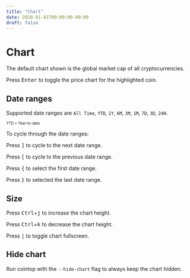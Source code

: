```yaml
---
title: "Chart"
date: 2020-01-01T00:00:00-00:00
draft: false
---
```

# Chart

The default chart shown is the global market cap of all cryptocurrencies.

Press <kbd>Enter</kbd> to toggle the price chart for the highlighted coin.

## Date ranges

  Supported date ranges are `All Time`, `YTD`, `1Y`, `6M`, `3M`, `1M`, `7D`, `3D`, `24H`.

  <sup><sub>YTD = Year-to-date<sub></sup>

To cycle through the date ranges:

  Press <kbd>]</kbd> to cycle to the next date range.

  Press <kbd>[</kbd> to cycle to the previous date range.

  Press <kbd>{</kbd> to select the first date range.

  Press <kbd>}</kbd> to selected the last date range.

## Size

Press <kbd>Ctrl</kbd>+<kbd>j</kbd> to increase the chart height.

Press <kbd>Ctrl</kbd>+<kbd>k</kbd> to decrease the chart height.

Press <kbd>|</kbd> to toggle chart fullscreen.

## Hide chart

Run cointop with the `--hide-chart` flag to always keep the chart hidden.
